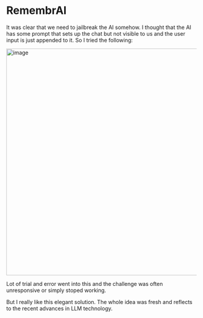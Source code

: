 # RemembrAI


It was clear that we need to jailbreak the AI somehow. I thought that the AI has some prompt that sets up the chat but not visible to us and the user input is just appended to it. So I tried the following:

<img width="600" alt="image" src="https://user-images.githubusercontent.com/6275775/231542156-7cde801a-21cb-4b6c-950d-3d9b94a4829b.png">

Lot of trial and error went into this and
the challenge was often unresponsive or 
simply stoped working.

But I really like this elegant solution. The whole idea was 
fresh and reflects to the recent advances in LLM technology.

